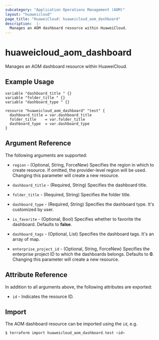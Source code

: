 ```yaml
---
subcategory: "Application Operations Management (AOM)"
layout: "huaweicloud"
page_title: "HuaweiCloud: huaweicloud_aom_dashboard"
description:  |-
  Manages an AOM dashboard resource within HuaweiCloud.
---
```


# huaweicloud_aom_dashboard

Manages an AOM dashboard resource within HuaweiCloud.

## Example Usage

```hcl
variable "dashboard_title " {}
variable "folder_title " {}
variable "dashboard_type " {}

resource "huaweicloud_aom_dashboard" "test" {
  dashboard_title = var.dashboard_title
  folder_title    = var.folder_title
  dashboard_type  = var.dashboard_type
}
```

## Argument Reference

The following arguments are supported:

* `region` - (Optional, String, ForceNew) Specifies the region in which to create resource.
  If omitted, the provider-level region will be used. Changing this parameter will create a new resource.

* `dashboard_title` - (Required, String) Specifies the dashboard title.

* `folder_title` - (Required, String) Specifies the folder title.

* `dashboard_type` - (Required, String) Specifies the dashboard type. It's customized by user.

* `is_favorite` - (Optional, Bool) Specifies whether to favorite the dashboard. Defaults to **false**.

* `dashboard_tags` - (Optional, List) Specifies the dashboard tags. It's an array of map.

* `enterprise_project_id` - (Optional, String, ForceNew) Specifies the enterprise project ID to which the dashboards
  belongs. Defaults to **0**. Changing this parameter will create a new resource.

## Attribute Reference

In addition to all arguments above, the following attributes are exported:

* `id` - Indicates the resource ID.

## Import

The AOM dashboard resource can be imported using the `id`, e.g.

```bash
$ terraform import huaweicloud_aom_dashboard.test <id>
```
